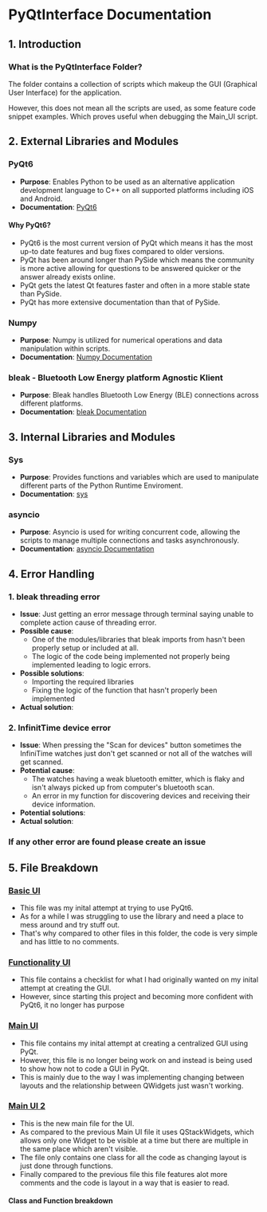 # PyQtInterface Documentation
## 1. Introduction
### What is the PyQtInterface Folder?
The folder contains a collection of scripts which makeup the GUI (Graphical User Interface) for the application.

However, this does not mean all the scripts are used, as some feature code snippet examples. Which proves useful when debugging the Main_UI script.

## 2. External Libraries and Modules
### PyQt6
* **Purpose**: Enables Python to be used as an alternative application development language to C++ on all supported platforms including iOS and Android. 
* **Documentation**: [PyQt6](https://www.riverbankcomputing.com/static/Docs/PyQt6/)<br>
#### **Why PyQt6?**
* PyQt6 is the most current version of PyQt which means it has the most up-to date features and bug fixes compared to older versions.
* PyQt has been around longer than PySide which means the community is more active allowing for questions to be answered quicker or the answer already exists online.
* PyQt gets the latest Qt features faster and often in a more stable state than PySide.
* PyQt has more extensive documentation than that of PySide.
### Numpy
* **Purpose**: Numpy is utilized for numerical operations and data manipulation within scripts.
* **Documentation**: [Numpy Documentation](https://numpy.org/doc/1.26/)<br>
### bleak - Bluetooth Low Energy platform Agnostic Klient
* **Purpose**: Bleak handles Bluetooth Low Energy (BLE) connections across different platforms.
* **Documentation**: [bleak Documentation](https://bleak.readthedocs.io/en/latest/index.html)<br>


## 3. Internal Libraries and Modules
### Sys
* **Purpose**: Provides functions and variables which are used to manipulate different parts of the Python Runtime Enviroment.
* **Documentation**: [sys](https://docs.python.org/3/library/sys.html)<br>
### asyncio
* **Purpose**: Asyncio is used for writing concurrent code, allowing the scripts to manage multiple connections and tasks asynchronously.
* **Documentation**: [asyncio Documentation](https://docs.python.org/3/library/asyncio.html)<br>

## 4. Error Handling
### 1. bleak threading error
* **Issue**: Just getting an error message through terminal saying unable to complete action cause of threading error.
* **Possible cause**: 
  * One of the modules/libraries that bleak imports from hasn't been properly setup or included at all.
  * The logic of the code being implemented not properly being implemented leading to logic errors.
* **Possible solutions**: 
  * Importing the required libraries
  * Fixing the logic of the function that hasn't properly been implemented
* **Actual solution**:
### 2. InfinitTime device error
* **Issue**: When pressing the "Scan for devices" button sometimes the InfiniTime watches just don't get scanned or not all of the watches will get scanned.
* **Potential cause**:
  * The watches having a weak bluetooth emitter, which is flaky and isn't always picked up from computer's bluetooth scan.
  * An error in my function for discovering devices and receiving their device information.
* **Potential solutions**:
* **Actual solution**:
### If any other error are found please create an issue

## 5. File Breakdown
### [Basic UI](https://github.com/KeaganKozlowski/many_pinetime_heartbeats/blob/main/PyQtInterface/basic_ui.py)
* This file was my inital attempt at trying to use PyQt6.
* As for a while I was struggling to use the library and need a place to mess around and try stuff out.
* That's why compared to other files in this folder, the code is very simple and has little to no comments.
### [Functionality UI](https://github.com/KeaganKozlowski/many_pinetime_heartbeats/blob/main/PyQtInterface/functionality_UI.txt)
* This file contains a checklist for what I had originally wanted on my inital attempt at creating the GUI.
* However, since starting this project and becoming more confident with PyQt6, it no longer has purpose
### [Main UI](https://github.com/KeaganKozlowski/many_pinetime_heartbeats/blob/main/PyQtInterface/main_ui.py)
* This file contains my inital attempt at creating a centralized GUI using PyQt.
* However, this file is no longer being work on and instead is being used to show how not to code a GUI in PyQt.
* This is mainly due to the way I was implementing changing between layouts and the relationship between QWidgets just wasn't working.
### [Main UI 2](https://github.com/KeaganKozlowski/many_pinetime_heartbeats/blob/main/PyQtInterface/main_ui_2.py)
* This is the new main file for the UI.
* As compared to the previous Main UI file it uses QStackWidgets, which allows only one Widget to be visible at a time but there are multiple in the same place which aren't visible.
* The file only contains one class for all the code as changing layout is just done through functions.
* Finally compared to the previous file this file features alot more comments and the code is layout in a way that is easier to read.
#### Class and Function breakdown
